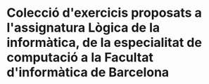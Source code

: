 # Colecció d'exercicis proposats a l'assignatura Lògica de la informàtica, de la especialitat de computació a la Facultat d'informàtica de Barcelona
